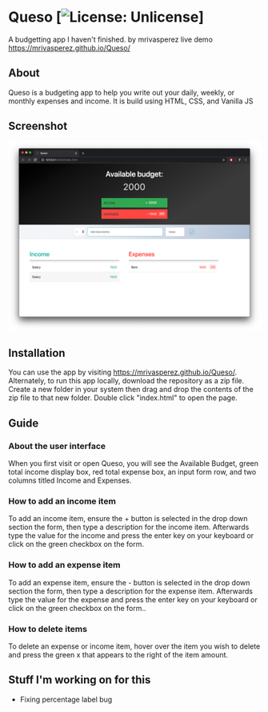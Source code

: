 # Queso [![License: Unlicense](https://img.shields.io/badge/license-Unlicense-blue.svg)]
 A budgetting app I haven't finished.
 by mrivasperez live demo <https://mrivasperez.github.io/Queso/>

## About
Queso is a budgeting app to help you write out your daily, weekly, or monthly expenses and income. It is build using HTML, CSS, and Vanilla JS

## Screenshot
![A screenshot](assets/screenshot.png)

## Installation
You can use the app by visiting <https://mrivasperez.github.io/Queso/>. Alternately, to run this app locally, download the repository as a zip file. Create a new folder in your system then drag and drop the contents of the zip file to that new folder. Double click "index.html" to open the page.

## Guide
### About the user interface
When you first visit or open Queso, you will see the Available Budget, green total income display box, red total expense box, an input form row, and two columns titled Income and Expenses.
### How to add an income item
To add an income item, ensure the + button is selected in the drop down section the form, then type a description for the income item. Afterwards type the value for the income and press the enter key on your keyboard or click on the green checkbox on the form.
### How to add an expense item
To add an expense item, ensure the - button is selected in the drop down section the form, then type a description for the expense item. Afterwards type the value for the expense and press the enter key on your keyboard or click on the green checkbox on the form..
### How to delete items
To delete an expense or income item, hover over the item you wish to delete and press the green x that appears to the right of the item amount.

## Stuff I'm working on for this
- Fixing percentage label bug
